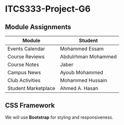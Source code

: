 # ITCS333-Project-G6

## Module Assignments
| Module | Student |
|---------------------|----------------------|
| Events Calendar | Mohammed Essam |
| Course Reviews | Abdulrhman Mohammed |
| Course Notes | Jaber |
| Campus News | Ayoub Mohammed | 202209598 | Campus News
| Club Activities | Mohammed Hussain |
| Student Marketplace | Ahmed A. Hasan |

## CSS Framework
We will use **Bootstrap** for styling and responsiveness.
